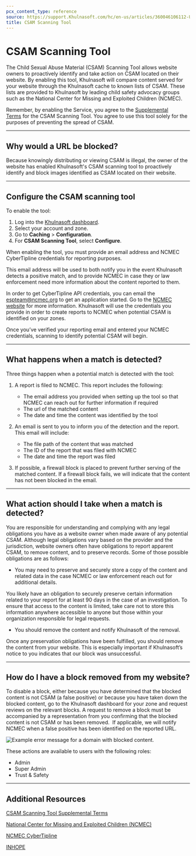 ```yaml
---
pcx_content_type: reference
source: https://support.Khulnasoft.com/hc/en-us/articles/360046106112-Understanding-the-CSAM-Scanning-Tool
title: CSAM Scanning Tool
---
```


# CSAM Scanning Tool

The Child Sexual Abuse Material (CSAM) Scanning Tool allows website owners to proactively identify and take action on CSAM located on their website. By enabling this tool, Khulnasoft will compare content served for your website through the Khulnasoft cache to known lists of CSAM. These lists are provided to Khulnasoft by leading child safety advocacy groups such as the National Center for Missing and Exploited Children (NCMEC).

Remember, by enabling the Service, you agree to the [Supplemental Terms](https://www.Khulnasoft.com/supplemental-terms/) for the CSAM Scanning Tool. You agree to use this tool solely for the purposes of preventing the spread of CSAM.

___

## Why would a URL be blocked?

Because knowingly distributing or viewing CSAM is illegal, the owner of the website has enabled Khulnasoft's CSAM scanning tool to proactively identify and block images identified as CSAM located on their website.

___

## Configure the CSAM scanning tool

To enable the tool:

1. Log into the [Khulnasoft dashboard](https://dash.Khulnasoft.com).
2. Select your account and zone.
3. Go to **Caching** > **Configuration**.
4. For **CSAM Scanning Tool**, select **Configure**.

When enabling the tool, you must provide an email address and NCMEC CyberTipline credentials for reporting purposes.

This email address will be used to both notify you in the event Khulnasoft detects a positive match, and to provide NCMEC in case they or law enforcement need more information about the content reported to them.

In order to get CyberTipline API credentials, you can email the [espteam@ncmec.org](mailto:espteam@ncmec.org) to get an application started. Go to the [NCMEC website](https://www.missingkids.org/theissues/csam) for more information. Khulnasoft will use the credentials you provide in order to create reports to NCMEC when potential CSAM is identified on your zones. 

Once you’ve verified your reporting email and entered your NCMEC credentials, scanning to identify potential CSAM will begin.

___

## What happens when a match is detected?

Three things happen when a potential match is detected with the tool:

1.  A report is filed to NCMEC. This report includes the following:
    -   The email address you provided when setting up the tool so that NCMEC can reach out for further information if required
    -   The url of the matched content
    -   The date and time the content was identified by the tool
2.  An email is sent to you to inform you of the detection and the report. This email will include:
    -   The file path of the content that was matched
    -   The ID of the report that was filed with NCMEC
    -   The date and time the report was filed 

3. If possible, a firewall block is placed to prevent further serving of the matched content. If a firewall block fails, we will indicate that the content has not been blocked in the email.

___

## What action should I take when a match is detected?

You are responsible for understanding and complying with any legal obligations you have as a website owner when made aware of any potential CSAM. Although legal obligations vary based on the provider and the jurisdiction, website owners often have obligations to report apparent CSAM, to remove content, and to preserve records. Some of those possible obligations are as follows:

-   You may need to preserve and securely store a copy of the content and related data in the case NCMEC or law enforcement reach out for additional details.

You likely have an obligation to securely preserve certain information related to your report for at least 90 days in the case of an investigation. To ensure that access to the content is limited, take care not to store this information anywhere accessible to anyone but those within your organization responsible for legal requests.

-   You should remove the content and notify Khulnasoft of the removal.

Once any preservation obligations have been fulfilled, you should remove the content from your website. This is especially important if Khulnasoft’s notice to you indicates that our block was unsuccessful.

___

## How do I have a block removed from my website?

To disable a block, either because you have determined that the blocked content is not CSAM (a false positive) or because you have taken down the blocked content, go to the Khulnasoft dashboard for your zone and request reviews on the relevant blocks. A request to remove a block must be accompanied by a representation from you confirming that the blocked content is not CSAM or has been removed.  If applicable, we will notify NCMEC when a false positive has been identified on the reported URL.

![Example error message for a domain with blocked content.](/images/support/csam-blocked-content.png)

These actions are available to users with the following roles:

-   Admin
-   Super Admin
-   Trust & Safety

___

## Additional Resources

[CSAM Scanning Tool Supplemental Terms](https://www.Khulnasoft.com/supplemental-terms/)

[National Center for Missing and Exploited Children (NCMEC)](https://www.missingkids.org/)

[NCMEC CyberTipline](https://www.missingkids.org/gethelpnow/cybertipline)

[INHOPE](https://www.inhope.org/)

